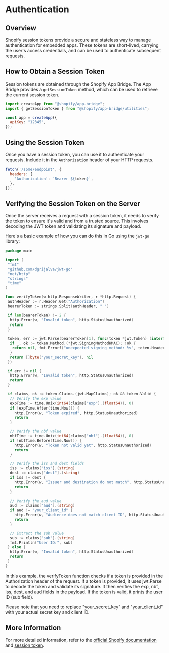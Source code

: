 # Authentication

## Overview

Shopify session tokens provide a secure and stateless way to manage authentication for embedded apps. These tokens are short-lived, carrying the user's access credentials, and can be used to authenticate subsequent requests.

## How to Obtain a Session Token

Session tokens are obtained through the Shopify App Bridge. The App Bridge provides a `getSessionToken` method, which can be used to retrieve the current session token.

```javascript
import createApp from "@shopify/app-bridge";
import { getSessionToken } from "@shopify/app-bridge/utilities";

const app = createApp({
  apiKey: "12345",
});
```

## Using the Session Token

Once you have a session token, you can use it to authenticate your requests. Include it in the `Authorization` header of your HTTP requests.

```javascript
fetch('/some/endpoint', {
  headers: {
    'Authorization': `Bearer ${token}`,
  },
});
```

## Verifying the Session Token on the Server

Once the server receives a request with a session token, it needs to verify the token to ensure it's valid and from a trusted source. This involves decoding the JWT token and validating its signature and payload.

Here's a basic example of how you can do this in Go using the `jwt-go` library:

```go
package main

import (
 "fmt"
 "github.com/dgrijalva/jwt-go"
 "net/http"
 "strings"
 "time"
)

func verifyToken(w http.ResponseWriter, r *http.Request) {
 authHeader := r.Header.Get("Authorization")
 bearerToken := strings.Split(authHeader, " ")

 if len(bearerToken) != 2 {
  http.Error(w, "Invalid token", http.StatusUnauthorized)
  return
 }

 token, err := jwt.Parse(bearerToken[1], func(token *jwt.Token) (interface{}, error) {
  if _, ok := token.Method.(*jwt.SigningMethodHMAC); !ok {
   return nil, fmt.Errorf("unexpected signing method: %v", token.Header["alg"])
  }
  return []byte("your_secret_key"), nil
 })

 if err != nil {
  http.Error(w, "Invalid token", http.StatusUnauthorized)
  return
 }

 if claims, ok := token.Claims.(jwt.MapClaims); ok && token.Valid {
  // Verify the exp value
  expTime := time.Unix(int64(claims["exp"].(float64)), 0)
  if !expTime.After(time.Now()) {
    http.Error(w, "Token expired", http.StatusUnauthorized)
    return
  }

  // Verify the nbf value
  nbfTime := time.Unix(int64(claims["nbf"].(float64)), 0)
  if !nbfTime.Before(time.Now()) {
    http.Error(w, "Token not valid yet", http.StatusUnauthorized)
    return
  }

  // Verify the iss and dest fields
  iss := claims["iss"].(string)
  dest := claims["dest"].(string)
  if iss != dest {
    http.Error(w, "Issuer and destination do not match", http.StatusUnauthorized)
    return
  }

  // Verify the aud value
  aud := claims["aud"].(string)
  if aud != "your_client_id" {
    http.Error(w, "Audience does not match client ID", http.StatusUnauthorized)
    return
  }

  // Extract the sub value
  sub := claims["sub"].(string)
  fmt.Println("User ID:", sub)
 } else {
  http.Error(w, "Invalid token", http.StatusUnauthorized)
  return
 }
}
```

In this example, the verifyToken function checks if a token is provided in the Authorization header of the request. If a token is provided, it uses jwt.Parse to decode the token and validate its signature. It then verifies the exp, nbf, iss, dest, and aud fields in the payload. If the token is valid, it prints the user ID (sub field).

Please note that you need to replace "your_secret_key" and "your_client_id" with your actual secret key and client ID.

## More Information

For more detailed information, refer to the [official Shopify documentation](https://shopify.dev/docs/api/usage/authentication) and [session token](https://shopify.dev/docs/apps/auth/oauth/session-tokens/getting-started).
